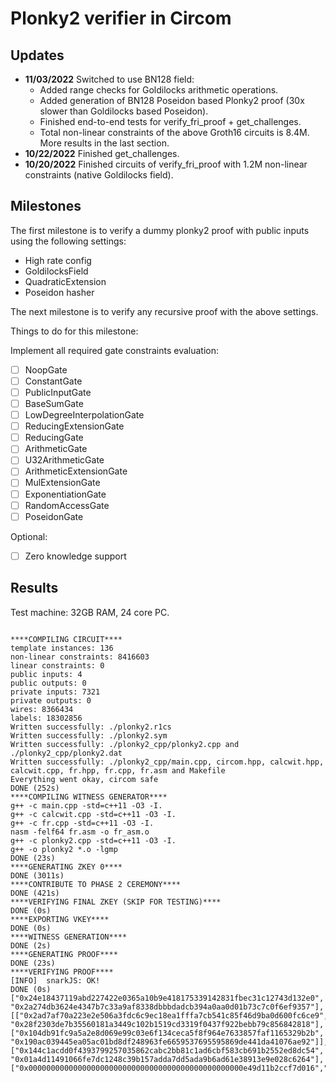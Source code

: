 # Plonky2 verifier in Circom

Updates
-----

- **11/03/2022** Switched to use BN128 field:
  - Added range checks for Goldilocks arithmetic operations.
  - Added generation of BN128 Poseidon based Plonky2 proof (30x slower than Goldilocks based Poseidon).
  - Finished end-to-end tests for verify_fri_proof + get_challenges.
  - Total non-linear constraints of the above Groth16 circuits is 8.4M. More results in the last section.
- **10/22/2022** Finished get_challenges.
- **10/20/2022** Finished circuits of verify_fri_proof with 1.2M non-linear constraints (native Goldilocks field). 


Milestones
-----
The first milestone is to verify a dummy plonky2 proof with public inputs using the following
settings:

- High rate config
- GoldilocksField
- QuadraticExtension
- Poseidon hasher

The next milestone is to verify any recursive proof with the above settings.

Things to do for this milestone:

Implement all required gate constraints evaluation:

+ [ ] NoopGate
+ [ ] ConstantGate
+ [ ] PublicInputGate
+ [ ] BaseSumGate
+ [ ] LowDegreeInterpolationGate
+ [ ] ReducingExtensionGate
+ [ ] ReducingGate
+ [ ] ArithmeticGate
+ [ ] U32ArithmeticGate
+ [ ] ArithmeticExtensionGate
+ [ ] MulExtensionGate
+ [ ] ExponentiationGate
+ [ ] RandomAccessGate
+ [ ] PoseidonGate

Optional:

+ [ ] Zero knowledge support

Results
-----

Test machine: 32GB RAM, 24 core PC.

```shell

****COMPILING CIRCUIT****
template instances: 136
non-linear constraints: 8416603
linear constraints: 0
public inputs: 4
public outputs: 0
private inputs: 7321
private outputs: 0
wires: 8366434
labels: 18302856
Written successfully: ./plonky2.r1cs
Written successfully: ./plonky2.sym
Written successfully: ./plonky2_cpp/plonky2.cpp and ./plonky2_cpp/plonky2.dat
Written successfully: ./plonky2_cpp/main.cpp, circom.hpp, calcwit.hpp, calcwit.cpp, fr.hpp, fr.cpp, fr.asm and Makefile
Everything went okay, circom safe
DONE (252s)
****COMPILING WITNESS GENERATOR****
g++ -c main.cpp -std=c++11 -O3 -I.
g++ -c calcwit.cpp -std=c++11 -O3 -I.
g++ -c fr.cpp -std=c++11 -O3 -I.
nasm -felf64 fr.asm -o fr_asm.o
g++ -c plonky2.cpp -std=c++11 -O3 -I.
g++ -o plonky2 *.o -lgmp 
DONE (23s)
****GENERATING ZKEY 0****
DONE (3011s)
****CONTRIBUTE TO PHASE 2 CEREMONY****
DONE (421s)
****VERIFYING FINAL ZKEY (SKIP FOR TESTING)****
DONE (0s)
****EXPORTING VKEY****
DONE (0s)
****WITNESS GENERATION****
DONE (2s)
****GENERATING PROOF****
DONE (23s)
****VERIFYING PROOF****
[INFO]  snarkJS: OK!
DONE (0s)
["0x24e18437119abd227422e0365a10b9e418175339142831fbec31c12743d132e0", "0x2a274db3624e4347b7c33a9af8338dbbbdadcb394a0aa0d01b73c7c0f6ef9357"],[["0x2ad7af70a223e2e506a3fdc6c9ec18ea1fffa7cb541c85f46d9ba0d600fc6ce9", "0x28f2303de7b35560181a3449c102b1519cd3319f0437f922bebb79c856842818"],["0x104db91fc9a5a2e8d069e99c03e6f134ceca5f8f964e7633857faf1165329b2b", "0x190ac039445ea05ac01bd8df248963fe6659537695595869de441da41076ae92"]],["0x144c1acdd0f4393799257035862cabc2bb81c1ad6cbf583cb691b2552ed8dc54", "0x01a4d11491066fe7dc1248c39b157adda7dd5ada9b6ad61e38913e9e028c6264"],["0x000000000000000000000000000000000000000000000000e49d11b2ccf7d016","0x000000000000000000000000000000000000000000000000be88b5d005d28773","0x00000000000000000000000000000000000000000000000010cb59ae6275ae55","0x0000000000000000000000000000000000000000000000006c146bb84faf6553"]

```